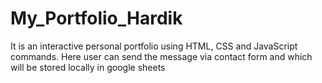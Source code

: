 # My_Portfolio_Hardik
It is an interactive personal portfolio using HTML, CSS and JavaScript commands. Here user can send the message via contact form and which will be stored locally in google sheets
